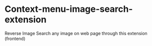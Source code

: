 # Context-menu-image-search-extension
Reverse Image Search any image on web page through this extension (frontend)

